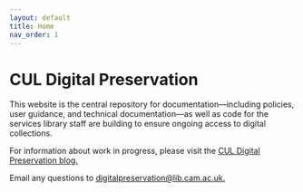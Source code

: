```yaml
---
layout: default
title: Home
nav_order: 1
---
```


# CUL Digital Preservation 

This website is the central repository for documentation—including policies, user guidance, and technical documentation—as well as code for the services library staff are building to ensure ongoing access to digital collections.

For information about work in progress, please visit the [CUL Digital Preservation blog.](https://digitalpreservation-blog.lib.cam.ac.uk/)

Email any questions to [digitalpreservation@lib.cam.ac.uk.](mailto:digitalpreservation@lib.cam.ac.uk)
